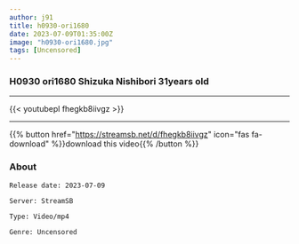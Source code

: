 ```yaml
---
author: j91
title: h0930-ori1680
date: 2023-07-09T01:35:00Z
image: "h0930-ori1680.jpg"
tags: [Uncensored]
---
```


### H0930 ori1680 Shizuka Nishibori 31years old
___

{{< youtubepl fhegkb8iivgz >}}
___

{{% button href="https://streamsb.net/d/fhegkb8iivgz" icon="fas fa-download" %}}download this video{{% /button %}}
### About

`Release date: 2023-07-09`

`Server: StreamSB`

`Type: Video/mp4`

`Genre:	Uncensored`